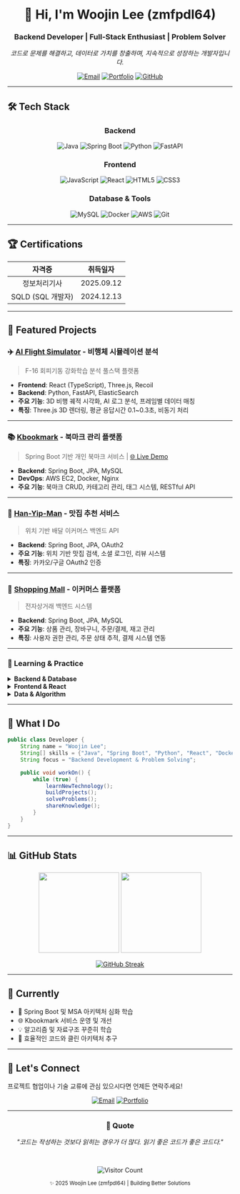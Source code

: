 <div align="center">

# 👋 Hi, I'm Woojin Lee (zmfpdl64)

### Backend Developer | Full-Stack Enthusiast | Problem Solver

<p>
  <i>코드로 문제를 해결하고, 데이터로 가치를 창출하며, 지속적으로 성장하는 개발자입니다.</i>
</p>

[![Email](https://img.shields.io/badge/Email-zmfpdl64%40naver.com-EA4335?style=flat-square&logo=gmail&logoColor=white)](mailto:zmfpdl64@naver.com)
[![Portfolio](https://img.shields.io/badge/Portfolio-kbookmark.co.kr-4285F4?style=flat-square&logo=google-chrome&logoColor=white)](https://kbookmark.co.kr)
[![GitHub](https://img.shields.io/badge/GitHub-zmfpdl64-181717?style=flat-square&logo=github)](https://github.com/zmfpdl64)

</div>

---

## 🛠️ Tech Stack

<div align="center">

### Backend
![Java](https://img.shields.io/badge/Java-007396?style=flat-square&logo=java&logoColor=white)
![Spring Boot](https://img.shields.io/badge/Spring%20Boot-6DB33F?style=flat-square&logo=spring-boot&logoColor=white)
![Python](https://img.shields.io/badge/Python-3776AB?style=flat-square&logo=python&logoColor=white)
![FastAPI](https://img.shields.io/badge/FastAPI-009688?style=flat-square&logo=fastapi&logoColor=white)

### Frontend
![JavaScript](https://img.shields.io/badge/JavaScript-F7DF1E?style=flat-square&logo=javascript&logoColor=black)
![React](https://img.shields.io/badge/React-61DAFB?style=flat-square&logo=react&logoColor=black)
![HTML5](https://img.shields.io/badge/HTML5-E34F26?style=flat-square&logo=html5&logoColor=white)
![CSS3](https://img.shields.io/badge/CSS3-1572B6?style=flat-square&logo=css3&logoColor=white)

### Database & Tools
![MySQL](https://img.shields.io/badge/MySQL-4479A1?style=flat-square&logo=mysql&logoColor=white)
![Docker](https://img.shields.io/badge/Docker-2496ED?style=flat-square&logo=docker&logoColor=white)
![AWS](https://img.shields.io/badge/AWS-232F3E?style=flat-square&logo=amazon-aws&logoColor=white)
![Git](https://img.shields.io/badge/Git-F05032?style=flat-square&logo=git&logoColor=white)

</div>

---

## 🏆 Certifications

<div align="center">

| 자격증 | 취득일자 |
|:---:|:---:|
| 정보처리기사 | 2025.09.12 |
| SQLD (SQL 개발자) | 2024.12.13 |

</div>

---

## 💼 Featured Projects

### ✈️ [AI Flight Simulator](https://github.com/zmfpdl64/Review-Analysis) - 비행체 시뮬레이션 분석

> F-16 회피기동 강화학습 분석 풀스택 플랫폼

- **Frontend**: React (TypeScript), Three.js, Recoil
- **Backend**: Python, FastAPI, ElasticSearch
- **주요 기능**: 3D 비행 궤적 시각화, AI 로그 분석, 프레임별 데이터 매칭
- **특징**: Three.js 3D 렌더링, 평균 응답시간 0.1~0.3초, 비동기 처리

---

### 📚 [Kbookmark](https://github.com/zmfpdl64/BookMark) - 북마크 관리 플랫폼

> Spring Boot 기반 개인 북마크 서비스 | [🌐 Live Demo](https://kbookmark.co.kr)

- **Backend**: Spring Boot, JPA, MySQL
- **DevOps**: AWS EC2, Docker, Nginx
- **주요 기능**: 북마크 CRUD, 카테고리 관리, 태그 시스템, RESTful API

---

### 🍜 [Han-Yip-Man](https://github.com/zmfpdl64/Han-Yip-Man-back) - 맛집 추천 서비스

> 위치 기반 배달 이커머스 백엔드 API

- **Backend**: Spring Boot, JPA, OAuth2
- **주요 기능**: 위치 기반 맛집 검색, 소셜 로그인, 리뷰 시스템
- **특징**: 카카오/구글 OAuth2 인증

---

### 🛒 [Shopping Mall](https://github.com/zmfpdl64/shopping-mall-back-end) - 이커머스 플랫폼

> 전자상거래 백엔드 시스템

- **Backend**: Spring Boot, JPA, MySQL
- **주요 기능**: 상품 관리, 장바구니, 주문/결제, 재고 관리
- **특징**: 사용자 권한 관리, 주문 상태 추적, 결제 시스템 연동

---



### 📖 Learning & Practice

<details>
<summary><b>Backend & Database</b></summary>

- [JPA ORM Study](https://github.com/zmfpdl64/JpaORMStudy) - JPA 및 ORM 학습
- [MVC Base](https://github.com/zmfpdl64/mvc_base) - MVC 패턴 기초 학습
- [StudyCafe AWS](https://github.com/zmfpdl64/StudyCafe-AWS) - AWS 배포 실습

</details>

<details>
<summary><b>Frontend & React</b></summary>

- [Learning React](https://github.com/zmfpdl64/LearningReact) - React 기초부터 심화
- [Project Board](https://github.com/zmfpdl64/fastcampus-project-board) - 게시판 프로젝트

</details>

<details>
<summary><b>Data & Algorithm</b></summary>

- [Crawling](https://github.com/zmfpdl64/crawlling) - Python 크롤링 실습
- [Programmers Code Test](https://github.com/zmfpdl64/Programers_code_test) - 알고리즘 문제 풀이
- [SUPER](https://github.com/zmfpdl64/SUPER) - 데이터 분석 프로젝트

</details>

---

## 🎯 What I Do

```java
public class Developer {
    String name = "Woojin Lee";
    String[] skills = {"Java", "Spring Boot", "Python", "React", "Docker"};
    String focus = "Backend Development & Problem Solving";

    public void workOn() {
        while (true) {
            learnNewTechnology();
            buildProjects();
            solveProblems();
            shareKnowledge();
        }
    }
}
```

---



## 📊 GitHub Stats

<div align="center">

<img height="180em" src="https://github-readme-stats.vercel.app/api?username=zmfpdl64&show_icons=true&theme=tokyonight&include_all_commits=true&count_private=true"/>
<img height="180em" src="https://github-readme-stats.vercel.app/api/top-langs/?username=zmfpdl64&layout=compact&theme=tokyonight&langs_count=8"/>

</div>

<div align="center">

[![GitHub Streak](https://github-readme-streak-stats.herokuapp.com/?user=zmfpdl64&theme=tokyonight)](https://github.com/zmfpdl64)

</div>

---

## 🌱 Currently

- 🔭 Spring Boot 및 MSA 아키텍처 심화 학습
- 🌐 Kbookmark 서비스 운영 및 개선
- 💡 알고리즘 및 자료구조 꾸준히 학습
- 🚀 효율적인 코드와 클린 아키텍처 추구

---

## 💬 Let's Connect

프로젝트 협업이나 기술 교류에 관심 있으시다면 언제든 연락주세요!

<div align="center">

[![Email](https://img.shields.io/badge/Email-zmfpdl64%40naver.com-EA4335?style=for-the-badge&logo=gmail&logoColor=white)](mailto:zmfpdl64@naver.com)
[![Portfolio](https://img.shields.io/badge/Portfolio-Visit%20My%20Site-4285F4?style=for-the-badge&logo=google-chrome&logoColor=white)](https://kbookmark.co.kr)

</div>

---

<div align="center">

### 💭 Quote

*"코드는 작성하는 것보다 읽히는 경우가 더 많다. 읽기 좋은 코드가 좋은 코드다."*

<br/>

![Visitor Count](https://hits.seeyoufarm.com/api/count/incr/badge.svg?url=https%3A%2F%2Fgithub.com%2Fzmfpdl64&count_bg=%2379C83D&title_bg=%23555555&icon=&icon_color=%23E7E7E7&title=visitors&edge_flat=false)

<sub>✨ 2025 Woojin Lee (zmfpdl64) | Building Better Solutions</sub>

</div>
